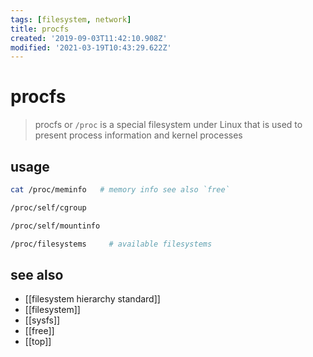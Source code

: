 ```yaml
---
tags: [filesystem, network]
title: procfs
created: '2019-09-03T11:42:10.908Z'
modified: '2021-03-19T10:43:29.622Z'
---
```


# procfs

> procfs or `/proc` is a special filesystem under Linux that is used to present process information and kernel processes

## usage
```sh
cat /proc/meminfo   # memory info see also `free`

/proc/self/cgroup

/proc/self/mountinfo

/proc/filesystems     # available filesystems
```

## see also
- [[filesystem hierarchy standard]]
- [[filesystem]]
- [[sysfs]]
- [[free]]
- [[top]]
